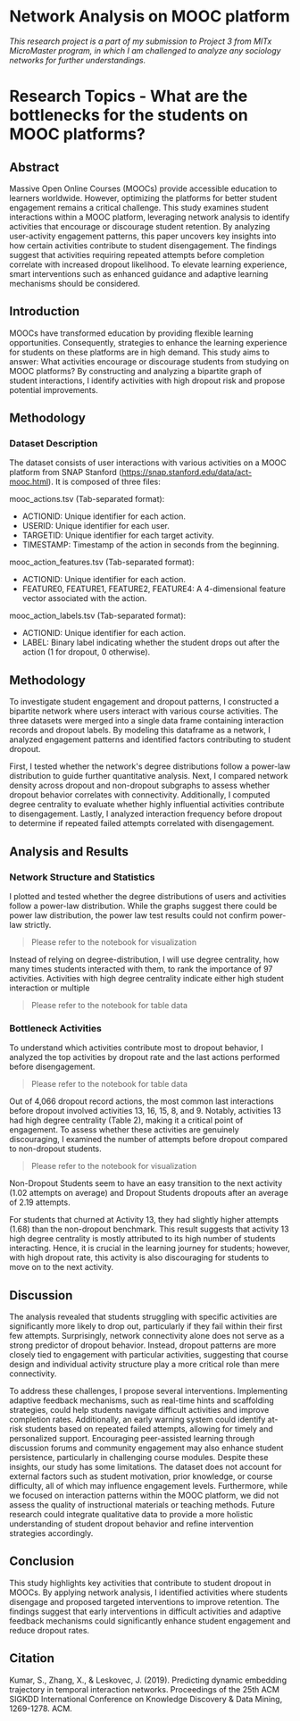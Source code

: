 # Network Analysis on MOOC platform 
*This research project is a part of my submission to Project 3 from MITx MicroMaster program, in which I am challenged to analyze any sociology networks for further understandings.*

# Research Topics - What are the bottlenecks for the students on MOOC platforms?

## Abstract
Massive Open Online Courses (MOOCs) provide accessible education to learners worldwide. However, optimizing the platforms for better student engagement remains a critical challenge. This study examines student interactions within a MOOC platform, leveraging network analysis to identify activities that encourage or discourage student retention. By analyzing user-activity engagement patterns, this paper uncovers key insights into how certain activities contribute to student disengagement. The findings suggest that activities requiring repeated attempts before completion correlate with increased dropout likelihood. To elevate learning experience, smart interventions such as enhanced guidance and adaptive learning mechanisms should be considered.

## Introduction
MOOCs have transformed education by providing flexible learning opportunities. Consequently, strategies to enhance the learning experience for students on these platforms are in high demand. This study aims to answer: What activities encourage or discourage students from studying on MOOC platforms? By constructing and analyzing a bipartite graph of student interactions, I identify activities with high dropout risk and propose potential improvements.

## Methodology
### Dataset Description
The dataset consists of user interactions with various activities on a MOOC platform from SNAP Stanford (https://snap.stanford.edu/data/act-mooc.html). It is composed of three files:

mooc_actions.tsv (Tab-separated format):
* ACTIONID: Unique identifier for each action.
* USERID: Unique identifier for each user.
* TARGETID: Unique identifier for each target activity.
* TIMESTAMP: Timestamp of the action in seconds from the beginning.

mooc_action_features.tsv (Tab-separated format):
* ACTIONID: Unique identifier for each action.
* FEATURE0, FEATURE1, FEATURE2, FEATURE4: A 4-dimensional feature vector associated with the action.

mooc_action_labels.tsv (Tab-separated format):
* ACTIONID: Unique identifier for each action.
* LABEL: Binary label indicating whether the student drops out after the action (1 for dropout, 0 otherwise).

## Methodology
To investigate student engagement and dropout patterns, I constructed a bipartite network where users interact with various course activities. The three datasets were merged into a single data frame containing interaction records and dropout labels. By modeling this dataframe as a network, I analyzed engagement patterns and identified factors contributing to student dropout.

First, I tested whether the network's degree distributions follow a power-law distribution to guide further quantitative analysis. Next, I compared network density across dropout and non-dropout subgraphs to assess whether dropout behavior correlates with connectivity. Additionally, I computed degree centrality to evaluate whether highly influential activities contribute to disengagement. Lastly, I analyzed interaction frequency before dropout to determine if repeated failed attempts correlated with disengagement.

## Analysis and Results
### Network Structure and Statistics
I plotted and tested whether the degree distributions of users and activities follow a power-law distribution. While the graphs suggest there could be power law distribution, the power law test results could not confirm power-law strictly.
> Please refer to the notebook for visualization

Instead of relying on degree-distribution, I will use degree centrality, how many times students interacted with them, to rank the importance of 97 activities. Activities with high degree centrality indicate either high student interaction or multiple 

> Please refer to the notebook for table data

### Bottleneck Activities
To understand which activities contribute most to dropout behavior, I analyzed the top activities by dropout rate and the last actions performed before disengagement.
> Please refer to the notebook for table data

Out of 4,066 dropout record actions, the most common last interactions before dropout involved activities 13, 16, 15, 8, and 9. Notably, activities 13 had high degree centrality (Table 2), making it a critical point of engagement.
To assess whether these activities are genuinely discouraging, I examined the number of attempts before dropout compared to non-dropout students.

> Please refer to the notebook for visualization

Non-Dropout Students seem to have an easy transition to the next activity (1.02 attempts on average) and Dropout Students dropouts after an average of 2.19 attempts. 

For students that churned at Activity 13, they had slightly higher attempts (1.68) than the non-dropout benchmark. This result suggests that activity 13 high degree centrality is mostly attributed to its high number of students interacting. Hence, it is crucial in the learning journey for students; however, with high dropout rate, this activity is also discouraging for students to move on to the next activity.

## Discussion
The analysis revealed that students struggling with specific activities are significantly more likely to drop out, particularly if they fail within their first few attempts. Surprisingly, network connectivity alone does not serve as a strong predictor of dropout behavior. Instead, dropout patterns are more closely tied to engagement with particular activities, suggesting that course design and individual activity structure play a more critical role than mere connectivity.

To address these challenges, I propose several interventions. Implementing adaptive feedback mechanisms, such as real-time hints and scaffolding strategies, could help students navigate difficult activities and improve completion rates. Additionally, an early warning system could identify at-risk students based on repeated failed attempts, allowing for timely and personalized support. Encouraging peer-assisted learning through discussion forums and community engagement may also enhance student persistence, particularly in challenging course modules.
Despite these insights, our study has some limitations. The dataset does not account for external factors such as student motivation, prior knowledge, or course difficulty, all of which may influence engagement levels. Furthermore, while we focused on interaction patterns within the MOOC platform, we did not assess the quality of instructional materials or teaching methods. Future research could integrate qualitative data to provide a more holistic understanding of student dropout behavior and refine intervention strategies accordingly.

## Conclusion
This study highlights key activities that contribute to student dropout in MOOCs. By applying network analysis, I identified activities where students disengage and proposed targeted interventions to improve retention. The findings suggest that early interventions in difficult activities and adaptive feedback mechanisms could significantly enhance student engagement and reduce dropout rates.

## Citation
Kumar, S., Zhang, X., & Leskovec, J. (2019). Predicting dynamic embedding trajectory in temporal interaction networks. Proceedings of the 25th ACM SIGKDD International Conference on Knowledge Discovery & Data Mining, 1269-1278. ACM.
